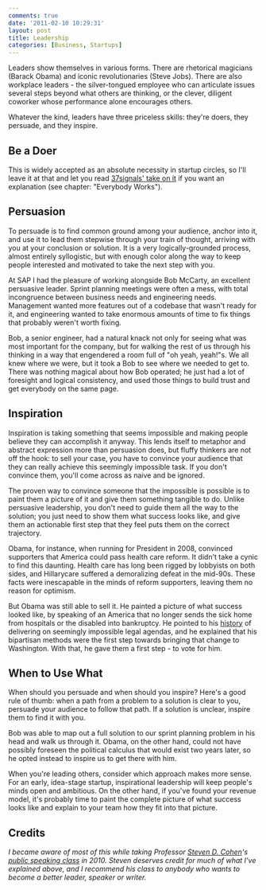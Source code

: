 ```yaml
---
comments: true
date: '2011-02-10 10:29:31'
layout: post
title: Leadership
categories: [Business, Startups]
---
```


Leaders show themselves in various forms. There are rhetorical magicians (Barack Obama) and iconic revolutionaries (Steve Jobs). There are also workplace leaders - the silver-tongued employee who can articulate issues several steps beyond what others are thinking, or the clever, diligent coworker whose performance alone encourages others.

Whatever the kind, leaders have three priceless skills: they're doers, they persuade, and they inspire.<!--more-->

## Be a Doer

This is widely accepted as an absolute necessity in startup circles, so I'll leave it at that and let you read [37signals' take on it](http://37signals.com/rework/) if you want an explanation (see chapter: "Everybody Works").

## Persuasion

To persuade is to find common ground among your audience, anchor into it, and use it to lead them stepwise through your train of thought, arriving with you at your conclusion or solution. It is a very logically-grounded process, almost entirely syllogistic, but with enough color along the way to keep people interested and motivated to take the next step with you.

At SAP I had the pleasure of working alongside Bob McCarty, an excellent persuasive leader. Sprint planning meetings were often a mess, with total incongruence between business needs and engineering needs. Management wanted more features out of a codebase that wasn't ready for it, and engineering wanted to take enormous amounts of time to fix things that probably weren't worth fixing.

Bob, a senior engineer, had a natural knack not only for seeing what was most important for the company, but for walking the rest of us through his thinking in a way that engendered a room full of "oh yeah, yeah!"s. We all knew where we were, but it took a Bob to see where we needed to get to. There was nothing magical about how Bob operated; he just had a lot of foresight and logical consistency, and used those things to build trust and get everybody on the same page. 

## Inspiration

Inspiration is taking something that seems impossible and making people believe they can accomplish it anyway. This lends itself to metaphor and abstract expression more than persuasion does, but fluffy thinkers are not off the hook: to sell your case, you have to convince your audience that they can really achieve this seemingly impossible task. If you don't convince them, you'll come across as naive and be ignored.

The proven way to convince someone that the impossible is possible is to paint them a picture of it and give them something tangible to do. Unlike persuasive leadership, you don't need to guide them all the way to the solution; you just need to show them what success looks like, and give them an actionable first step that they feel puts them on the correct trajectory.

Obama, for instance, when running for President in 2008, convinced supporters that America could pass health care reform. It didn't take a cynic to find this daunting. Health care has long been rigged by lobbyists on both sides, and Hillarycare suffered a demoralizing defeat in the mid-90s. These facts were inescapable in the minds of reform supporters, leaving them no reason for optimism.

But Obama was still able to sell it. He painted a picture of what success looked like, by speaking of an America that no longer sends the sick home from hospitals or the disabled into bankruptcy. He pointed to his [history](http://www.washingtonpost.com/wp-dyn/content/article/2008/01/03/AR2008010303303.html) of delivering on seemingly impossible legal agendas, and he explained that his bipartisan methods were the first step towards bringing that change to Washington. With that, he gave them a first step - to vote for him.

## When to Use What

When should you persuade and when should you inspire? Here's a good rule of thumb: when a path from a problem to a solution is clear to you, persuade your audience to follow that path. If a solution is unclear, inspire them to find it with you.

Bob was able to map out a full solution to our sprint planning problem in his head and walk us through it. Obama, on the other hand, could not have possibly foreseen the political calculus that would exist two years later, so he opted instead to inspire us to get there with him.

When you're leading others, consider which approach makes more sense. For an early, idea-stage startup, inspirational leadership will keep people's minds open and ambitious. On the other hand, if you've found your revenue model, it's probably time to paint the complete picture of what success looks like and explain to your team how they fit into that picture.

## Credits

_I became aware of most of this while taking Professor [Steven D. Cohen](http://www.stevendcohen.net/)'s [public speaking class](http://isites.harvard.edu/icb/icb.do?keyword=k65765) in 2010. Steven deserves credit for much of what I've explained above, and I recommend his class to anybody who wants to become a better leader, speaker or writer._
